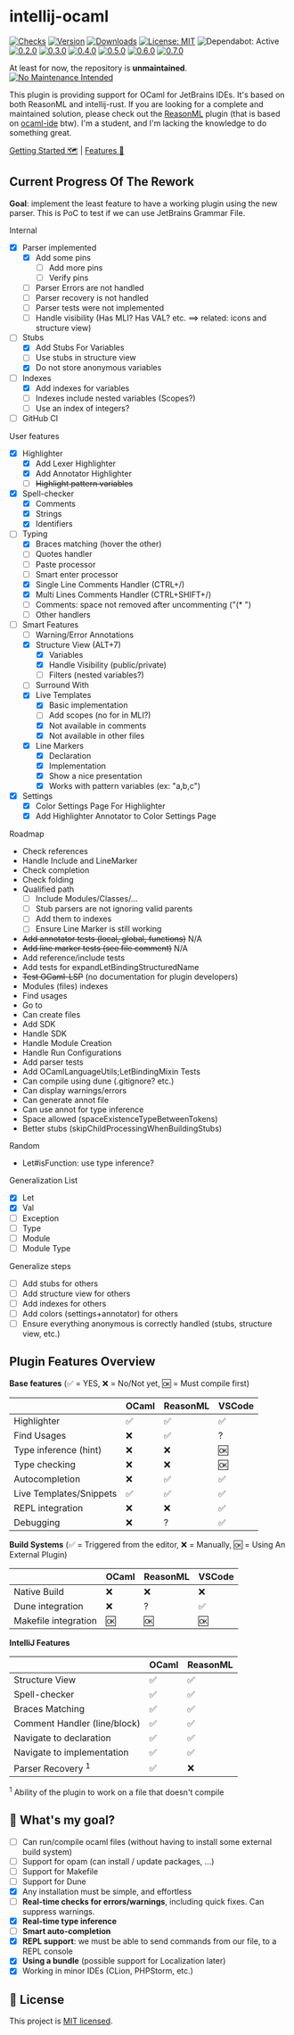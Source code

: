 # intellij-ocaml

[![Checks](https://badgen.net/github/checks/QuentinRa/intellij-ocaml/)](https://github.com/QuentinRa/intellij-ocaml/actions)
[![Version](https://img.shields.io/jetbrains/plugin/v/18531-ocaml.svg)](https://plugins.jetbrains.com/plugin/18531-ocaml)
[![Downloads](https://img.shields.io/jetbrains/plugin/d/18531-ocaml.svg)](https://plugins.jetbrains.com/plugin/18531-ocaml)
[![License: MIT](https://badgen.net/github/license/quentinRa/intellij-ocaml?color=yellow)](LICENSE)
![Dependabot: Active](https://badgen.net/github/dependabot/QuentinRa/intellij-ocaml/)
[![0.2.0](https://badgen.net/github/milestones/quentinra/intellij-ocaml/1)](https://github.com/QuentinRa/intellij-ocaml/milestone/1)
[![0.3.0](https://badgen.net/github/milestones/quentinra/intellij-ocaml/2)](https://github.com/QuentinRa/intellij-ocaml/milestone/2)
[![0.4.0](https://badgen.net/github/milestones/quentinra/intellij-ocaml/3)](https://github.com/QuentinRa/intellij-ocaml/milestone/3)
[![0.5.0](https://badgen.net/github/milestones/quentinra/intellij-ocaml/4)](https://github.com/QuentinRa/intellij-ocaml/milestone/4)
[![0.6.0](https://badgen.net/github/milestones/quentinra/intellij-ocaml/5)](https://github.com/QuentinRa/intellij-ocaml/milestone/8)
[![0.7.0](https://badgen.net/github/milestones/quentinra/intellij-ocaml/6)](https://github.com/QuentinRa/intellij-ocaml/milestone/6)


At least for now, the repository is **unmaintained**. [![No Maintenance Intended](http://unmaintained.tech/badge.svg)](http://unmaintained.tech/)

This plugin is providing support for OCaml for JetBrains IDEs. It's based on both ReasonML and intellij-rust. If you are looking for a complete and maintained solution, please check out the [ReasonML](https://github.com/giraud/reasonml-idea-plugin) plugin (that is based on [ocaml-ide](https://github.com/sidharthkuruvila/ocaml-ide) btw). I'm a student, and I'm lacking the knowledge to do something great.

[Getting Started 🗺️](https://plugins.jetbrains.com/plugin/18531-ocaml/documentation/getting-started) | [Features 🚀](https://plugins.jetbrains.com/plugin/18531-ocaml/documentation/features)

## Current Progress Of The Rework

**Goal**: implement the least feature to have a working plugin using the new parser. This is PoC to test if we can use JetBrains Grammar File.

Internal

* [x] Parser implemented
  * [x] Add some pins
    * [ ] Add more pins
    * [ ] Verify pins
  * [ ] Parser Errors are not handled
  * [ ] Parser recovery is not handled
  * [ ] Parser tests were not implemented
  * [ ] Handle visibility (Has MLI? Has VAL? etc. ==> related: icons and structure view)
* [ ] Stubs
  * [x] Add Stubs For Variables
  * [ ] Use stubs in structure view
  * [x] Do not store anonymous variables
* [ ] Indexes
  * [x] Add indexes for variables
  * [ ] Indexes include nested variables (Scopes?)
  * [ ] Use an index of integers?
* [ ] GitHub CI

User features

* [x] Highlighter
  * [x] Add Lexer Highlighter
  * [x] Add Annotator Highlighter
  * [ ] ~~Highlight pattern variables~~
* [x] Spell-checker
  * [x] Comments
  * [x] Strings
  * [x] Identifiers
* [ ] Typing
  * [x] Braces matching (hover the other)
  * [ ] Quotes handler
  * [ ] Paste processor
  * [ ] Smart enter processor
  * [x] Single Line Comments Handler (CTRL+/)
  * [x] Multi Lines Comments Handler (CTRL+SHIFT+/)
  * [ ] Comments: space not removed after uncommenting ("(* ")
  * [ ] Other handlers
* [ ] Smart Features
  * [ ] Warning/Error Annotations
  * [X] Structure View (ALT+7)
    * [x] Variables
    * [x] Handle Visibility (public/private)
    * [ ] Filters (nested variables?)
  * [ ] Surround With
  * [x] Live Templates
    * [x] Basic implementation
    * [ ] Add scopes (no for in MLI?)
    * [x] Not available in comments
    * [x] Not available in other files
  * [X] Line Markers
    * [X] Declaration
    * [x] Implementation
    * [x] Show a nice presentation
    * [x] Works with pattern variables (ex: "a,b,c")
* [x] Settings
  * [X] Color Settings Page For Highlighter
  * [x] Add Highlighter Annotator to Color Settings Page

Roadmap

* Check references
* Handle Include and LineMarker
* Check completion
* Check folding
* Qualified path
  * [ ] Include Modules/Classes/...
  * [ ] Stub parsers are not ignoring valid parents
  * [ ] Add them to indexes
  * [ ] Ensure Line Marker is still working
* ~~Add annotator tests (local, global, functions)~~ N/A
* ~~Add line marker tests (see file comment)~~ N/A
* Add reference/include tests
* Add tests for expandLetBindingStructuredName
* ~~Test OCaml-LSP~~ (no documentation for plugin developers)
* Modules (files) indexes
* Find usages
* Go to
* Can create files
* Add SDK
* Handle SDK
* Handle Module Creation
* Handle Run Configurations
* Add parser tests
* Add OCamlLanguageUtils;LetBindingMixin Tests
* Can compile using dune (.gitignore? etc.)
* Can display warnings/errors
* Can generate annot file
* Can use annot for type inference
* Space allowed (spaceExistenceTypeBetweenTokens)
* Better stubs (skipChildProcessingWhenBuildingStubs)

Random

* Let#isFunction: use type inference?

Generalization List

* [x] Let
* [x] Val
* [ ] Exception
* [ ] Type
* [ ] Module
* [ ] Module Type

Generalize steps

* [ ] Add stubs for others
* [ ] Add structure view for others
* [ ] Add indexes for others
* [ ] Add colors (settings+annotator) for others
* [ ] Ensure everything anonymous is correctly handled (stubs, structure view, etc.)

## Plugin Features Overview

**Base features** (✅ = YES, ❌ = No/Not yet, 🆗 = Must compile first)

|                         | OCaml | ReasonML | VSCode |
|-------------------------|-------|----------|--------|
| Highlighter             | ✅     | ✅        | ✅      |
| Find Usages             | ❌     | ✅        | ?      |
| Type inference (hint)   | ❌     | ❌        | 🆗     |
| Type checking           | ❌     | ❌        | 🆗     |
| Autocompletion          | ❌     | ✅        | ✅      |
| Live Templates/Snippets | ✅     | ✅        | ✅      |
| REPL integration        | ❌     | ❌        | ✅      |
| Debugging               | ❌     | ?        | ✅      |

**Build Systems** (✅ = Triggered from the editor, ❌ = Manually, 🆗 = Using An External Plugin)

|                      | OCaml | ReasonML | VSCode |
|----------------------|-------|----------|--------|
| Native Build         | ❌     | ❌        | ❌      |
| Dune integration     | ❌     | ?        | ✅      |
| Makefile integration | 🆗     | 🆗       | 🆗      |

**IntelliJ Features**

|                              | OCaml | ReasonML |
|------------------------------|-------|----------|
| Structure View               | ✅     | ✅        |
| Spell-checker                | ✅     | ✅        |
| Braces Matching              | ✅     | ✅        |
| Comment Handler (line/block) | ✅     | ✅        |
| Navigate to declaration      | ✅     | ✅        |
| Navigate to implementation   | ✅     | ✅        |
| Parser Recovery <sup>1</sup> | ✅     | ❌        |

<sup>1</sup> Ability of the plugin to work on a file that doesn't compile

## 🎯 What's my goal?

* [ ] Can run/compile ocaml files (without having to install some external build system)
* [ ] Support for opam (can install / update packages, ...)
* [ ] Support for Makefile
* [ ] Support for Dune
* [x] Any installation must be simple, and effortless
* [ ] **Real-time checks for errors/warnings**, including quick fixes. Can suppress warnings.
* [x] **Real-time type inference**
* [ ] **Smart auto-completion**
* [x] **REPL support**: we must be able to send commands from our file, to a REPL console
* [x] **Using a bundle** (possible support for Localization later)
* [x] Working in minor IDEs (CLion, PHPStorm, etc.)

## 📄 License

This project is [MIT licensed](LICENSE).